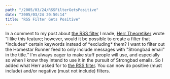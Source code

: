 ```yaml
---
path: "/2005/03/24/RSSFilterGetsPositive" 
date: "2005/03/24 20:50:14" 
title: "RSS Filter Gets Positive" 
---
```

<p>In a comment to my post about <a href="http://weblog.randomchaos.com/rssfilter/">the RSS filter</a> I made, <a href="http://weblog.randomchaos.com/?date=2004-01-08&amp;title=RSS+filter#comment-1164">Herr Theoretiker</a> wrote <q>I like this feature; however, would it be possible to create a filter that *includes* certain keywords instead of *excluding* them? I want to filter out the Homestar Runner feed to only include messages with "Strongbad email" in the title.</q> I'm always eager to make stuff people will use, and especially so when I know they intend to use it in the pursuit of Strongbad emails. So I added what Herr asked for to <a href="http://weblog.randomchaos.com/rssfilter/">the RSS filter</a>. You can now do positive (must include) and/or negative (must not include) filters.</p>